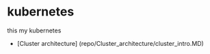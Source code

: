 # kubernetes
this my kubernetes 
- [Cluster architecture] (repo/Cluster_architecture/cluster_intro.MD)
